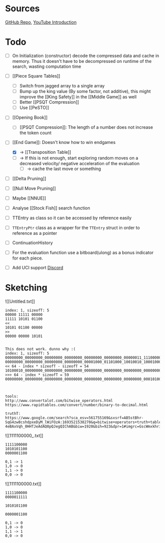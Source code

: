 
Sources
===
[GitHub Repo](https://github.com/SebLague/Chess-Challenge), [YouTube Introduction](https://www.youtube.com/watch?v=iScy18pVR58)


Todo
===
- [ ] On Initialization (constructor) decode the compressed data and cache in memory. Thus it doesn't have to be decompressed on runtime of the search, wasting computation time
- [ ] [[Piece Square Tables]]
	- [ ] Switch from jagged array to a single array
	- [ ] Bump up the king value (By some factor, not additive), this might improve the [[King Safety]]  in the [[Middle Game]] as well
	- [ ] Better [[PSQT Compression]]
	- [ ] Use [[PeSTO]]
- [ ] [[Opening Book]]
	- [ ] [[PSQT Compression]]: The length of a number does not increase the token count
- [ ] [[End Game]]: Doesn't know how to win endgames
	- [x] -> [[Transposition Table]]
	- [ ] -> If this is not enough, start exploring random moves on a decreased velocity/ negative acceleration of the evaluation
		- [ ] -> cache the last move or something
- [ ] [[Delta Pruning]]
- [ ] [[Null Move Pruning]]
- [ ] Maybe [[NNUE]]
- [ ] Analyse [[Stock Fish]] search function
- [ ] TTEntry as class so it can be accessed by reference easily
- [ ] `TTEntryPtr` class as a wrapper for the `TTEntry` struct in order to reference as a pointer 
- [ ] ContinuationHistory
- [ ] For the evaluation function use a bitboard(ulong) as a bonus indicator for each piece.
- [ ] Add UCI support [Discord](https://discord.com/channels/1132289356011405342/1135297519098793984)


Sketching
===
![[Untitled.txt]]
```
index: 1, sizeofT: 5
00000 11111 00000
11111 10101 01100
<<
10101 01100 00000
>>
00000 00000 10101


This does not work. dunno why :(
index: 1, sizeofT: 5
00000000_00000000_00000000_00000000_00000000_00000000_00000011_11100000
00000000_00000000_00000000_00000000_00001000_01101000_10010010_10001000
<< 64 - index * sizeofT - sizeofT = 54
10100010_00000000_00000000_00000000_00000000_00000000_00000000_00000000
>>> 64 - index * sizeofT = 59
00000000_00000000_00000000_00000000_00000000_00000000_00000000_00010100



tools:
http://www.convertalot.com/bitwise_operators.html
https://www.rapidtables.com/convert/number/binary-to-decimal.html

truthT:
https://www.google.com/search?sca_esv=561755169&sxsrf=AB5stBhr-SqG4zw8cshdpxeDyM_lWiFOzA:1693521538270&q=bitwise+operators+truth+table+C%23&tbm=isch&source=lnms&sa=X&ved=2ahUKEwil2dSt-4eBAxVqh_0HHTJeAdAQ0pQJegQIChAB&biw=1920&bih=923&dpr=1#imgrc=GscWmxkhria6WM
```

![[1111100000_.txt]]
```
1111100000
1010101100
0000001100

0,1 -> 1
1,0 -> 0
1,1 -> 0
0,0 -> 0
```

![[1111100000.txt]]
```
1111100000
0000011111

1010101100

0000001100

0,1 -> 0
1,0 -> 0
1,1 -> 1
0,0 -> 0
```


